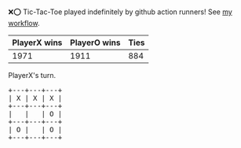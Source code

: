 :x::o: Tic-Tac-Toe played indefinitely by github action runners! See [my workflow](.github/workflows/play.yaml).

|PlayerX wins|PlayerO wins|Ties|
|-|-|-|
|1971|1911|884|

PlayerX's turn.

<pre>
+---+---+---+
| X | X | X |
+---+---+---+
|   |   | O |
+---+---+---+
| O |   | O |
+---+---+---+
</pre>